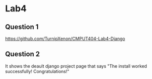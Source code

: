 # Lab4

## Question 1

https://github.com/TurnipXenon/CMPUT404-Lab4-Django

## Question 2

It shows the deault django project page that says "The install worked
successfully! Congratulations!"
